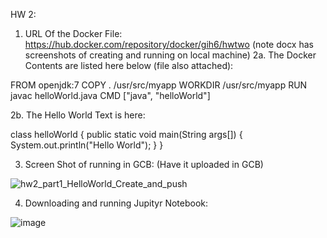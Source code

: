 HW 2:
1. URL Of the Docker File: https://hub.docker.com/repository/docker/gih6/hwtwo (note docx has screenshots of creating and running on local machine)
2a. The Docker Contents are listed here below (file also attached):

FROM openjdk:7
COPY . /usr/src/myapp
WORKDIR /usr/src/myapp
RUN javac helloWorld.java
CMD ["java", "helloWorld"]

2b. The Hello World Text is here:

class helloWorld {
    public static void main(String args[]) {
        System.out.println("Hello World");
    }
}

3. Screen Shot of running in GCB:
(Have it uploaded in GCB) 

![hw2_part1_HelloWorld_Create_and_push](https://user-images.githubusercontent.com/54678622/134097034-3d46b81e-a823-4a18-9a52-aef64f1940c0.PNG)


4. Downloading and running Jupityr Notebook:


![image](https://user-images.githubusercontent.com/54678622/133949043-672ec7f8-3442-4e38-97c5-8611d47996f0.png)



